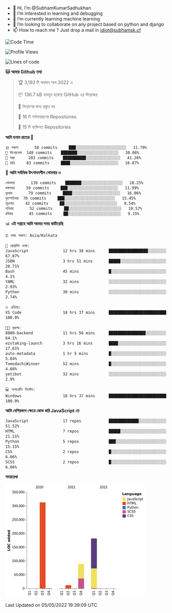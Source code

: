 - 👋 Hi, I’m @SubhamKumarSadhukhan
- 👀 I’m interested in learning and debugging
- 🌱 I’m currently learning machine learning
- 💞️ I’m looking to collaborate on any project based on python and django
- 📫 How to reach me ?
      Just drop a mail in idiot@subhamsk.cf

<!---
SubhamKumarSadhukhan/SubhamKumarSadhukhan is a ✨ special ✨ repository because its `README.md` (this file) appears on your GitHub profile.
You can click the Preview link to take a look at your changes.
--->


<!--START_SECTION:waka-->
![Code Time](http://img.shields.io/badge/Code%20Time-470%20hrs%2019%20mins-blue)

![Profile Views](http://img.shields.io/badge/%E0%A6%AA%E0%A7%8D%E0%A6%B0%E0%A7%8B%E0%A6%AB%E0%A6%BE%E0%A6%87%E0%A6%B2%20%E0%A6%A6%E0%A6%B0%E0%A7%8D%E0%A6%B6%E0%A6%A8-1-blue)

![Lines of code](https://img.shields.io/badge/%E0%A6%B9%E0%A7%8D%E0%A6%AF%E0%A6%BE%E0%A6%B2%E0%A7%8B%20%E0%A6%93%E0%A6%AF%E0%A6%BC%E0%A6%BE%E0%A6%B0%E0%A7%8D%E0%A6%B2%E0%A7%8D%E0%A6%A1%20%E0%A6%A5%E0%A7%87%E0%A6%95%E0%A7%87%20%E0%A6%86%E0%A6%AE%E0%A6%BF%20%E0%A6%B2%E0%A6%BF%E0%A6%96%E0%A7%87%E0%A6%9B%E0%A6%BF-599%20Thousand%20%E0%A6%95%E0%A7%8B%E0%A6%A1%E0%A7%87%E0%A6%B0%20%E0%A6%B2%E0%A6%BE%E0%A6%87%E0%A6%A8-blue)

**🐱 আমার Github তথ্য** 

> 🏆 3,192 টি অবদান সাল 2022 এ
 > 
> 📦 136.7 kB ব্যবহৃত হয়েছে GitHub এর স্টরেজের 
 > 
> 🚫 নিয়োগের জন্য প্রস্তুত নয়
 > 
> 📜 16 টি সর্বসাধারণের Repositories 
 > 
> 🔑 15 টি ব্যক্তিগত Repositories  
 > 
**আমি হলাম রাতের 🦉** 

```text
🌞 সকাল       58 commits     ███░░░░░░░░░░░░░░░░░░░░░░   11.79% 
🌆 দিনেরবেলা  148 commits    ███████░░░░░░░░░░░░░░░░░░   30.08% 
🌃 সন্ধা      203 commits    ██████████░░░░░░░░░░░░░░░   41.26% 
🌙 রাত্রি     83 commits     ████░░░░░░░░░░░░░░░░░░░░░   16.87%

```
📅 **আমি সর্বাধিক উৎপাদনশীল সোমবার এ** 

```text
সোমবার       139 commits    ███████░░░░░░░░░░░░░░░░░░   28.25% 
মঙ্গলবার     59 commits     ███░░░░░░░░░░░░░░░░░░░░░░   11.99% 
বুধবার       79 commits     ████░░░░░░░░░░░░░░░░░░░░░   16.06% 
বৃহস্পতিবার  76 commits     ███░░░░░░░░░░░░░░░░░░░░░░   15.45% 
শুক্রবার     42 commits     ██░░░░░░░░░░░░░░░░░░░░░░░   8.54% 
শনিবার       52 commits     ██░░░░░░░░░░░░░░░░░░░░░░░   10.57% 
রবিবার       45 commits     ██░░░░░░░░░░░░░░░░░░░░░░░   9.15%

```


📊 **এই সপ্তাহে আমি আমার সময় কাটিয়েছি** 

```text
⌚︎ সময় অঞ্চল: Asia/Kolkata

💬 প্রোগ্রামিং ভাষা: 
JavaScript               12 hrs 38 mins      █████████████████░░░░░░░░   67.87% 
JSON                     3 hrs 51 mins       █████░░░░░░░░░░░░░░░░░░░░   20.71% 
Bash                     45 mins             █░░░░░░░░░░░░░░░░░░░░░░░░   4.1% 
YAML                     32 mins             ░░░░░░░░░░░░░░░░░░░░░░░░░   2.93% 
Python                   30 mins             ░░░░░░░░░░░░░░░░░░░░░░░░░   2.74%

🔥 এডিটর: 
VS Code                  18 hrs 37 mins      █████████████████████████   100.0%

🐱‍💻 প্রকল্ম: 
8080-backend             11 hrs 56 mins      ████████████████░░░░░░░░░   64.1% 
ezstaking-launch         3 hrs 16 mins       ████░░░░░░░░░░░░░░░░░░░░░   17.61% 
auto-metadata            1 hr 5 mins         █░░░░░░░░░░░░░░░░░░░░░░░░   5.84% 
TomodachiWinner          52 mins             █░░░░░░░░░░░░░░░░░░░░░░░░   4.68% 
yetibot                  32 mins             ░░░░░░░░░░░░░░░░░░░░░░░░░   2.9%

💻 অপারেটিং সিস্টেম: 
Windows                  18 hrs 37 mins      █████████████████████████   100.0%

```

**আমি বেশিরভাগ ক্ষেত্রে কোড করি JavaScript তে** 

```text
JavaScript               17 repos            █████████████░░░░░░░░░░░░   51.52% 
HTML                     7 repos             █████░░░░░░░░░░░░░░░░░░░░   21.21% 
Python                   5 repos             ███░░░░░░░░░░░░░░░░░░░░░░   15.15% 
CSS                      2 repos             █░░░░░░░░░░░░░░░░░░░░░░░░   6.06% 
SCSS                     2 repos             █░░░░░░░░░░░░░░░░░░░░░░░░   6.06%

```


**সময়রেখা**

![Chart not found](https://raw.githubusercontent.com/SubhamKumarSadhukhan/SubhamKumarSadhukhan/main/charts/bar_graph.png) 


 Last Updated on 05/05/2022 19:39:09 UTC
<!--END_SECTION:waka-->
